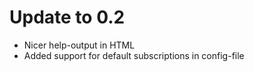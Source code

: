
# Update to 0.2
 * Nicer help-output in HTML
 * Added support for default subscriptions in config-file 


